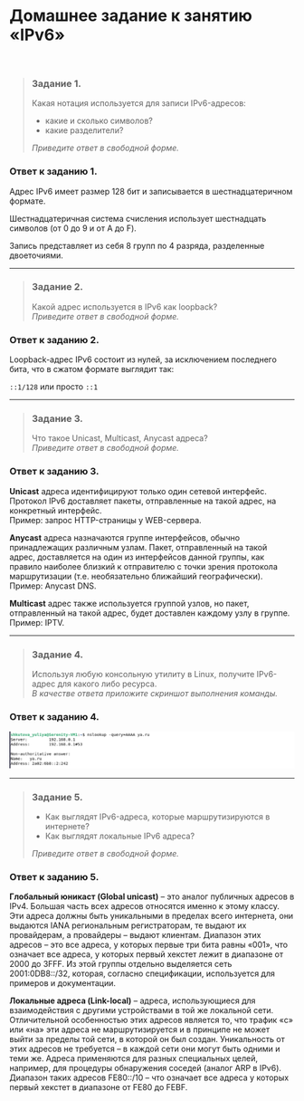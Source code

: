 # Домашнее задание к занятию «IPv6»
<br>

> ### Задание 1.
> Какая нотация используется для записи IPv6-адресов:
> *	какие и сколько символов?
> *	какие разделители?
>
> *Приведите ответ в свободной форме.*
>
### Ответ к заданию 1.
Адрес IPv6 имеет размер 128 бит и записывается в шестнадцатеричном формате.

Шестнадцатеричная система счисления использует шестнадцать символов (от 0 до 9 и от A до F).

Запись представляет из себя 8 групп по 4 разряда, разделенные двоеточиями.

---

> ### Задание 2.
> Какой адрес используется в IPv6 как loopback?  
> *Приведите ответ в свободной форме.*
>
### Ответ к заданию 2.
Loopback-адрес IPv6 состоит из нулей, за исключением последнего бита, что в сжатом формате выглядит так:

`::1/128` или просто `::1`

---

> ### Задание 3.
> Что такое Unicast, Multicast, Anycast адреса?  
> *Приведите ответ в свободной форме.*
>
### Ответ к заданию 3.
**Unicast** адреса идентифицируют только один сетевой интерфейс. Протокол IPv6 доставляет пакеты, отправленные на такой адрес, на конкретный интерфейс.  
Пример: запрос HTTP-страницы у WEB-сервера.

**Anycast** адреса назначаются группе интерфейсов, обычно принадлежащих различным узлам. Пакет, отправленный на такой адрес, доставляется на один из интерфейсов данной группы, как правило наиболее близкий к отправителю с точки зрения протокола маршрутизации (т.е. необязательно ближайший географически).  
Пример: Anycast DNS.

**Multicast** адрес также используется группой узлов, но пакет, отправленный на такой адрес, будет доставлен каждому узлу в группе.  
Пример: IPTV.

---

> ### Задание 4.
> Используя любую консольную утилиту в Linux, получите IPv6-адрес для какого либо ресурса.  
> *В качестве ответа приложите скриншот выполнения команды.*
>
### Ответ к заданию 4.

<kbd><img src="/img/net-13.4.1.png"></kbd>
 
---

> ### Задание 5.
> *	Как выглядят IPv6-адреса, которые маршрутизируются в интернете?
> *	Как выглядят локальные IPv6 адреса?
>
> *Приведите ответ в свободной форме.*
>
### Ответ к заданию 5.
**Глобальный юникаст (Global unicast)** – это аналог публичных адресов в IPv4. Большая часть всех адресов относятся именно к этому классу. Эти адреса должны быть уникальными в пределах всего интернета, они выдаются IANA региональным регистраторам, те выдают их провайдерам, а провайдеры – выдают клиентам. Диапазон этих адресов – это все адреса, у которых первые три бита равны «001», что означает все адреса, у которых первый хекстет лежит в диапазоне от 2000 до 3FFF. Из этой группы отдельно выделяется сеть 2001:0DB8::/32, которая, согласно спецификации, используется для примеров и документации.

**Локальные адреса (Link-local)** – адреса, использующиеся для взаимодействия с другими устройствами в той же локальной сети. Отличительной особенностью этих адресов является то, что трафик «с» или «на» эти адреса не маршрутизируется и в принципе не может выйти за пределы той сети, в которой он был создан. Уникальность от этих адресов не требуется – в каждой сети они могут быть одними и теми же. Адреса применяются для разных специальных целей, например, для процедуры обнаружения соседей (аналог ARP в IPv6). Диапазон таких адресов FE80::/10 – что означает все адреса у которых первый хекстет в диапазоне от FE80 до FEBF.

